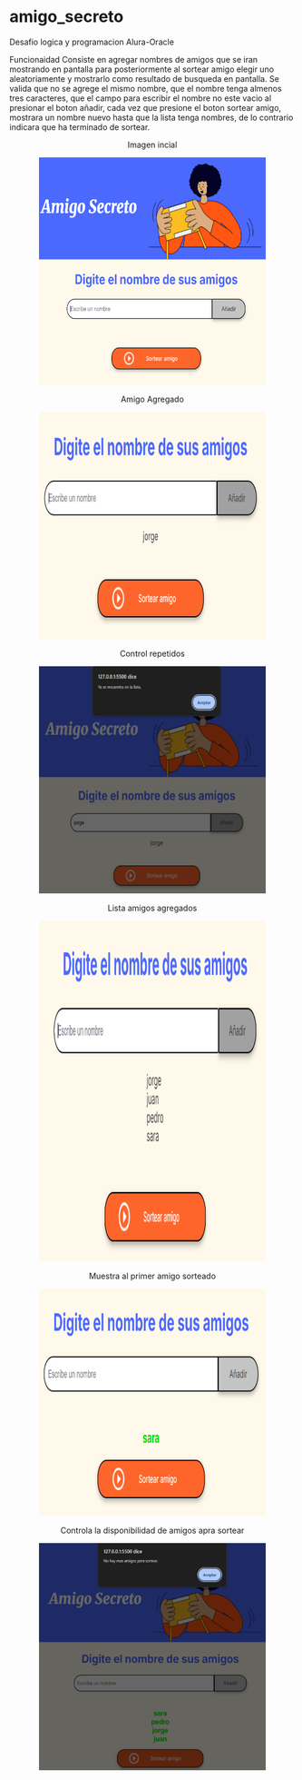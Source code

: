 # amigo_secreto
Desafio logica y programacion Alura-Oracle

Funcionaidad
Consiste en agregar nombres de amigos que se iran mostrando en pantalla para posteriormente al sortear amigo elegir uno aleatoriamente y mostrarlo como resultado de busqueda en pantalla.
Se valida que no se agrege el mismo nombre, que el nombre tenga almenos tres caracteres, que el campo para escribir el nombre no este vacio al presionar el boton añadir, cada vez que presione el boton sortear amigo, mostrara un nombre nuevo hasta que la lista tenga nombres, de lo contrario indicara que ha terminado de sortear.
<div display="flex" align="center">
  <div>
    <p>Imagen incial</p>
    <img src="Pantalla_inicial.png" alt="pantalla_inicial" width="400" height="400"/>
  </div>
  <div>
    <p>Amigo Agregado</p>
  <img src="Amigo_agregado.png" alt="Aigo agregado" width="400" height="400"/>
  </div>
  <div>
    <p>Control repetidos</p>
    <img src="Control_repetidos.png" alt="Control repetidos" width="400" height="400"/>
  </div>
  <div>
    <p>Lista amigos agregados</p>
    <img src="Lista_amigos.png" alt="Lista amigos" width="400" height="600"/>
  </div>
  <div>
    <p>Muestra al primer amigo sorteado</p>
    <img src="Amigo_sorteado_aleatoriamente.png" alt="Amigo_sorteado_aleatoriamente" width="400" height="400"/>
  </div>
  <div>
    <p>Controla la disponibilidad de amigos apra sortear</p>
    <img src="Control_disponibilidad_sorteo.png" alt="Control_disponibilidad_sorteo" width="400" height="400"/>
</div>


